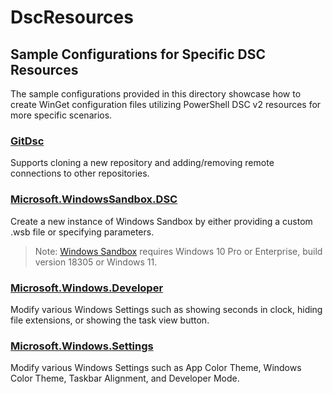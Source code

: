 # DscResources

## Sample Configurations for Specific DSC Resources

The sample configurations provided in this directory showcase how to create WinGet configuration files utilizing PowerShell DSC v2 resources for more specific scenarios.

### [GitDsc](https://www.powershellgallery.com/packages/GitDsc/0.1.2-alpha)

Supports cloning a new repository and adding/removing remote connections to other repositories.

### [Microsoft.WindowsSandbox.DSC](https://www.powershellgallery.com/packages/Microsoft.WindowsSandbox.DSC/0.1.1-alpha)

Create a new instance of Windows Sandbox by either providing a custom .wsb file or specifying parameters.

>Note: [Windows Sandbox](https://learn.microsoft.com/windows/security/application-security/application-isolation/windows-sandbox/windows-sandbox-overview#prerequisites) requires Windows 10 Pro or Enterprise, build version 18305 or Windows 11.

### [Microsoft.Windows.Developer](https://www.powershellgallery.com/packages/Microsoft.Windows.Developer/0.1.3-alpha)

Modify various Windows Settings such as showing seconds in clock, hiding file extensions, or showing the task view button.

### [Microsoft.Windows.Settings](https://www.powershellgallery.com/packages/Microsoft.Windows.Settings/0.1.0-alpha)

Modify various Windows Settings such as App Color Theme, Windows Color Theme, Taskbar Alignment, and Developer Mode.
